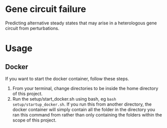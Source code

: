 # Gene circuit failure

Predicting alternative steady states that may arise in a heterologous gene circuit from perturbations.

# Usage

## Docker

If you want to start the docker container, follow these steps.

1. From your terminal, change directories to be inside the home directory of this project.
2. Run the setup/start_docker.sh using bash, eg `bash setup/startup_docker.sh`. If you run this from another directory, the docker container will simply contain all the folder in the directory you ran this command from rather than only containing the folders within the scope of this project.
